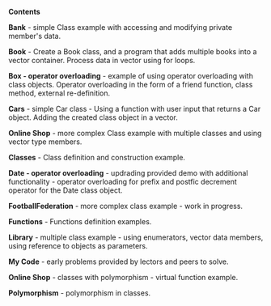 **Contents**

**Bank** - simple Class example with accessing and modifying private member's data.

**Book** - Create a Book class, and a program that adds multiple books into a vector container. Process data in vector using  for loops.

**Box - operator overloading** - example of using operator overloading with class objects. Operator overloading in the form of a friend function, class method, external re-definition.

**Cars** - simple Car class - Using a function with user input that returns a Car object. Adding the created class object in a vector.

**Online Shop** - more complex Class example with multiple classes and using vector type members.

**Classes** - Class definition and construction example.

**Date - operator overloading** - updrading provided demo with additional functionality - operator overloading for prefix and postfic decrement operator for the Date class object.

**FootballFederation** - more complex class example - work in progress.

**Functions** - Functions definition examples.

**Library** - multiple class example - using enumerators, vector data members, using reference to objects as parameters.

**My Code** - early problems provided by lectors and peers to solve.

**Online Shop** - classes with polymorphism - virtual function example.

**Polymorphism** - polymorphism in classes.
